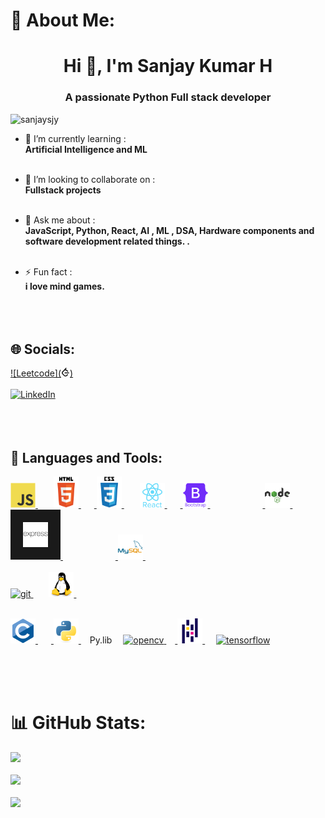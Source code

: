 # 💫 About Me:

<h1 align="center">Hi 👋, I'm Sanjay Kumar H</h1>
<h3 align="center">A passionate Python Full stack developer </h3>


<p align="left"> <img src="https://komarev.com/ghpvc/?username=sanjaysjy&label=Profile%20views&color=0e75b6&style=flat" alt="sanjaysjy" /> </p>

<!--##- 🔭 I’m currently working on :<br>**Node.js.**<br><br>-->

- 🌱 I’m currently learning :<br>**Artificial Intelligence and ML**<br><br>

- 👯 I’m looking to collaborate on :<br>**Fullstack projects**<br><br>

- 💬 Ask me about :<br>**JavaScript, Python, React, AI , ML , DSA, Hardware components and software development related things. .**<br><br>

- ⚡ Fun fact :<br>**i love mind games.**<br><br><br><br/>

## 🌐 Socials:
[![Leetcode](<svg xmlns="http://www.w3.org/2000/svg" width="1em" height="1em" viewBox="0 0 24 24"><path fill="currentColor" d="M13.483 0a1.37 1.37 0 0 0-.961.438L7.116 6.226l-3.854 4.126a5.3 5.3 0 0 0-1.209 2.104a5 5 0 0 0-.125.513a5.5 5.5 0 0 0 .062 2.362a6 6 0 0 0 .349 1.017a5.9 5.9 0 0 0 1.271 1.818l4.277 4.193l.039.038c2.248 2.165 5.852 2.133 8.063-.074l2.396-2.392c.54-.54.54-1.414.003-1.955a1.38 1.38 0 0 0-1.951-.003l-2.396 2.392a3.02 3.02 0 0 1-4.205.038l-.02-.019l-4.276-4.193c-.652-.64-.972-1.469-.948-2.263a2.7 2.7 0 0 1 .066-.523a2.55 2.55 0 0 1 .619-1.164L9.13 8.114c1.058-1.134 3.204-1.27 4.43-.278l3.501 2.831c.593.48 1.461.387 1.94-.207a1.384 1.384 0 0 0-.207-1.943l-3.5-2.831c-.8-.647-1.766-1.045-2.774-1.202l2.015-2.158A1.384 1.384 0 0 0 13.483 0m-2.866 12.815a1.38 1.38 0 0 0-1.38 1.382a1.38 1.38 0 0 0 1.38 1.382H20.79a1.38 1.38 0 0 0 1.38-1.382a1.38 1.38 0 0 0-1.38-1.382z"></path></svg>)](https://leetcode.com/u/_sanjay__kumar_h/)<br><br/>
[![LinkedIn](https://img.shields.io/badge/LinkedIn-%230077B5.svg?logo=linkedin&logoColor=white)](http://www.linkedin.com/in/sanjay4sjy)<br><br/><br><br/>

## 💬 Languages and Tools:

<p align="left"> 

  <a href="https://developer.mozilla.org/en-US/docs/Web/JavaScript" target="_blank" rel="noreferrer"> <img src="https://raw.githubusercontent.com/devicons/devicon/master/icons/javascript/javascript-original.svg" alt="javascript" width="40" height="40"/> </a>&ensp;&ensp;&ensp; <a href="https://www.w3.org/html/" target="_blank" rel="noreferrer"> <img src="https://raw.githubusercontent.com/devicons/devicon/master/icons/html5/html5-original-wordmark.svg" alt="html5" width="40" height="50"/> </a> &ensp;&ensp;&ensp;<a href="https://www.w3schools.com/css/" target="_blank" rel="noreferrer"> <img src="https://raw.githubusercontent.com/devicons/devicon/master/icons/css3/css3-original-wordmark.svg" alt="css3" width="40" height="50"/> </a>&ensp;&ensp;&ensp; <a href="https://reactjs.org/" target="_blank" rel="noreferrer"> <img src="https://raw.githubusercontent.com/devicons/devicon/master/icons/react/react-original-wordmark.svg" alt="react" width="40" height="40"/> </a> &ensp;&ensp;&ensp;<a href="https://getbootstrap.com" target="_blank" rel="noreferrer"> <img src="https://raw.githubusercontent.com/devicons/devicon/master/icons/bootstrap/bootstrap-plain-wordmark.svg" alt="bootstrap" width="40" height="40"/> </a>&ensp;&ensp;&ensp;&ensp;&ensp;&ensp;&ensp;&ensp;&ensp;&ensp;&ensp;&ensp;<a href="https://nodejs.org" target="_blank" rel="noreferrer"> <img src="https://raw.githubusercontent.com/devicons/devicon/master/icons/nodejs/nodejs-original-wordmark.svg" alt="nodejs" width="40" height="40"/> </a>&ensp;&ensp;&ensp;<a href="https://expressjs.com" target="_blank" rel="noreferrer"> <img src="https://raw.githubusercontent.com/devicons/devicon/master/icons/express/express-original-wordmark.svg" alt="express" width="40" height="40" border="20px"/> </a>&ensp;&ensp;&ensp;&ensp;&ensp;&ensp;&ensp;&ensp;&ensp;&ensp;&ensp;&ensp;<a href="https://www.mysql.com/" target="_blank" rel="noreferrer"> <img src="https://raw.githubusercontent.com/devicons/devicon/master/icons/mysql/mysql-original-wordmark.svg" alt="mysql" width="40" height="40"/> </a>&ensp;&ensp;&ensp;&ensp;&ensp;&ensp;&ensp;&ensp;&ensp;&ensp;&ensp;&ensp;<br><br/><a href="https://git-scm.com/" target="_blank" rel="noreferrer"> <img src="https://www.vectorlogo.zone/logos/git-scm/git-scm-icon.svg" alt="git" width="40" height="40"/> </a>&ensp;&ensp;&ensp; <a href="https://www.linux.org/" target="_blank" rel="noreferrer"> <img src="https://raw.githubusercontent.com/devicons/devicon/master/icons/linux/linux-original.svg" alt="linux" width="40" height="40"/> </a>&ensp;&ensp;&ensp;  <br><br/>
   
   <a href="https://www.cprogramming.com/" target="_blank" rel="noreferrer"> <img src="https://raw.githubusercontent.com/devicons/devicon/master/icons/c/c-original.svg" alt="c" width="40" height="40"/> </a>&ensp;&ensp;&ensp;<a href="https://www.python.org" target="_blank" rel="noreferrer"> <img src="https://raw.githubusercontent.com/devicons/devicon/master/icons/python/python-original.svg" alt="python" width="40" height="40"/> </a>&ensp;&ensp;Py.lib&ensp;&ensp; <a href="https://opencv.org/" target="_blank" rel="noreferrer"> <img src="https://www.vectorlogo.zone/logos/opencv/opencv-icon.svg" alt="opencv" width="40" height="40"/> </a>&ensp;&ensp;<a href="https://pandas.pydata.org/" target="_blank" rel="noreferrer"> <img src="https://raw.githubusercontent.com/devicons/devicon/2ae2a900d2f041da66e950e4d48052658d850630/icons/pandas/pandas-original.svg" alt="pandas" width="40" height="40"/> </a> &ensp;&ensp; <a href="https://www.tensorflow.org" target="_blank" rel="noreferrer"> <img src="https://www.vectorlogo.zone/logos/tensorflow/tensorflow-icon.svg" alt="tensorflow" width="40" height="40"/> </a> <br><br/>
  


  
  </p> <br><br/>
  
# 📊 GitHub Stats:

![](https://github-readme-stats.vercel.app/api/top-langs?username=sanjaysjy&show_icons=true&locale=en&layout=compact)<br><br/>
![](https://github-readme-stats.vercel.app/api?username=sanjaysjy&show_icons=true&locale=en)<br><br/>
![](https://github-readme-streak-stats.herokuapp.com/?user=sanjaysjy&)<br><br/>
